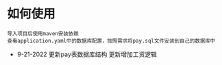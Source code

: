 # 如何使用

    导入项目后使用maven安装依赖
    查看application.yaml中的数据库配置，按照需求将pay.sql文件安装到自己的数据库中
    
* 9-21-2022
    更新pay表数据库结构
    更新增加工资逻辑    